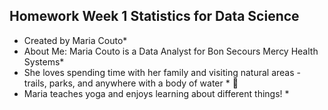 ## Homework Week 1 Statistics for Data Science

* Created by Maria Couto*
* About Me: Maria Couto is a Data Analyst for Bon Secours Mercy Health Systems*
* She loves spending time with her family and visiting natural areas - trails, parks, and anywhere with a body of water * 🙂
* Maria teaches yoga and enjoys learning about different things! *

